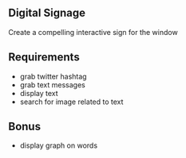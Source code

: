 Digital Signage
---------------
  Create a compelling interactive sign for the window

Requirements
------------
  * grab twitter hashtag
  * grab text messages
  * display text
  * search for image related to text

Bonus
-----
  * display graph on words
